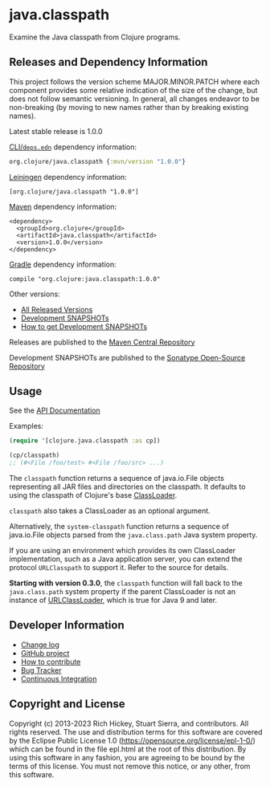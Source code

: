 # java.classpath

Examine the Java classpath from Clojure programs.


## Releases and Dependency Information

This project follows the version scheme MAJOR.MINOR.PATCH where each component provides some relative indication of the size of the change, but does not follow semantic versioning. In general, all changes endeavor to be non-breaking (by moving to new names rather than by breaking existing names).

Latest stable release is 1.0.0

[CLI/`deps.edn`](https://clojure.org/reference/deps_and_cli) dependency information:
```clojure
org.clojure/java.classpath {:mvn/version "1.0.0"}
```

[Leiningen] dependency information:

    [org.clojure/java.classpath "1.0.0"]

[Maven] dependency information:

    <dependency>
      <groupId>org.clojure</groupId>
      <artifactId>java.classpath</artifactId>
      <version>1.0.0</version>
    </dependency>

[Gradle] dependency information:

    compile "org.clojure:java.classpath:1.0.0"

[Leiningen]: https://leiningen.org/
[Maven]: https://maven.apache.org/
[Gradle]: https://www.gradle.org/

Other versions:

* [All Released Versions](https://search.maven.org/#search%7Cgav%7C1%7Cg%3A%22org.clojure%22%20AND%20a%3A%22java.classpath%22)
* [Development SNAPSHOTs](https://oss.sonatype.org/index.html#nexus-search;gav~org.clojure~java.classpath~~~)
* [How to get Development SNAPSHOTs](https://clojure.org/releases/downloads#_using_clojure_snapshot_releases)

Releases are published to the [Maven Central Repository](https://search.maven.org/)

Development SNAPSHOTs are published to the [Sonatype Open-Source Repository](https://oss.sonatype.org/)


## Usage

See the [API Documentation](https://clojure.github.io/java.classpath/)

Examples:

```clojure
(require '[clojure.java.classpath :as cp])

(cp/classpath)
;; (#<File /foo/test> #<File /foo/src> ...)
```

The `classpath` function returns a sequence of java.io.File objects
representing all JAR files and directories on the classpath. It
defaults to using the classpath of Clojure's base
[ClassLoader](https://docs.oracle.com/javase/8/docs/api/java/lang/ClassLoader.html).

`classpath` also takes a ClassLoader as an optional argument.

Alternatively, the `system-classpath` function returns a sequence of
java.io.File objects parsed from the `java.class.path` Java system
property.

If you are using an environment which provides its own ClassLoader
implementation, such as a Java application server, you can extend the
protocol `URLClasspath` to support it. Refer to the source for
details.

**Starting with version 0.3.0**, the `classpath` function will fall
back to the `java.class.path` system property if the parent
ClassLoader is not an instance of [URLClassLoader](https://docs.oracle.com/javase/9/docs/api/java/net/URLClassLoader.html),
which is true for Java 9 and later.


## Developer Information

* [Change log](CHANGES.md)
* [GitHub project](https://github.com/clojure/java.classpath)
* [How to contribute](https://clojure.org/community/contributing)
* [Bug Tracker](https://clojure.atlassian.net/browse/CLASSPATH)
* [Continuous Integration](https://github.com/clojure/java.classpath/actions/workflows/test.yml)

## Copyright and License

Copyright (c) 2013-2023 Rich Hickey, Stuart Sierra, and contributors. All
rights reserved. The use and distribution terms for this software are
covered by the Eclipse Public License 1.0
(https://opensource.org/license/epl-1-0/) which can be found in
the file epl.html at the root of this distribution. By using this
software in any fashion, you are agreeing to be bound by the terms of
this license. You must not remove this notice, or any other, from this
software.
